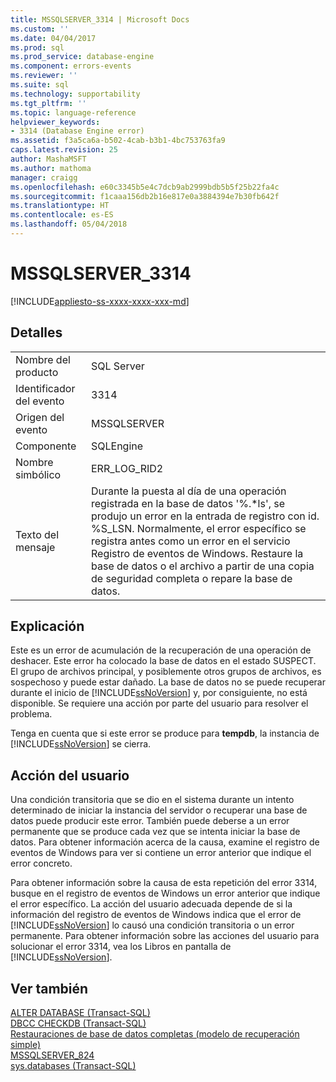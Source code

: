 ```yaml
---
title: MSSQLSERVER_3314 | Microsoft Docs
ms.custom: ''
ms.date: 04/04/2017
ms.prod: sql
ms.prod_service: database-engine
ms.component: errors-events
ms.reviewer: ''
ms.suite: sql
ms.technology: supportability
ms.tgt_pltfrm: ''
ms.topic: language-reference
helpviewer_keywords:
- 3314 (Database Engine error)
ms.assetid: f3a5ca6a-b502-4cab-b3b1-4bc753763fa9
caps.latest.revision: 25
author: MashaMSFT
ms.author: mathoma
manager: craigg
ms.openlocfilehash: e60c3345b5e4c7dcb9ab2999bdb5b5f25b22fa4c
ms.sourcegitcommit: f1caaa156db2b16e817e0a3884394e7b30fb642f
ms.translationtype: HT
ms.contentlocale: es-ES
ms.lasthandoff: 05/04/2018
---
```

# <a name="mssqlserver3314"></a>MSSQLSERVER_3314
[!INCLUDE[appliesto-ss-xxxx-xxxx-xxx-md](../../includes/appliesto-ss-xxxx-xxxx-xxx-md.md)]
  
## <a name="details"></a>Detalles  
  
|||  
|-|-|  
|Nombre del producto|SQL Server|  
|Identificador del evento|3314|  
|Origen del evento|MSSQLSERVER|  
|Componente|SQLEngine|  
|Nombre simbólico|ERR_LOG_RID2|  
|Texto del mensaje|Durante la puesta al día de una operación registrada en la base de datos '%.*ls', se produjo un error en la entrada de registro con id. %S_LSN. Normalmente, el error específico se registra antes como un error en el servicio Registro de eventos de Windows. Restaure la base de datos o el archivo a partir de una copia de seguridad completa o repare la base de datos.|  
  
## <a name="explanation"></a>Explicación  
Este es un error de acumulación de la recuperación de una operación de deshacer. Este error ha colocado la base de datos en el estado SUSPECT. El grupo de archivos principal, y posiblemente otros grupos de archivos, es sospechoso y puede estar dañado. La base de datos no se puede recuperar durante el inicio de [!INCLUDE[ssNoVersion](../../includes/ssnoversion-md.md)] y, por consiguiente, no está disponible. Se requiere una acción por parte del usuario para resolver el problema.  
  
Tenga en cuenta que si este error se produce para **tempdb**, la instancia de [!INCLUDE[ssNoVersion](../../includes/ssnoversion-md.md)] se cierra.  
  
## <a name="user-action"></a>Acción del usuario  
Una condición transitoria que se dio en el sistema durante un intento determinado de iniciar la instancia del servidor o recuperar una base de datos puede producir este error. También puede deberse a un error permanente que se produce cada vez que se intenta iniciar la base de datos. Para obtener información acerca de la causa, examine el registro de eventos de Windows para ver si contiene un error anterior que indique el error concreto.  
  
Para obtener información sobre la causa de esta repetición del error 3314, busque en el registro de eventos de Windows un error anterior que indique el error específico. La acción del usuario adecuada depende de si la información del registro de eventos de Windows indica que el error de [!INCLUDE[ssNoVersion](../../includes/ssnoversion-md.md)] lo causó una condición transitoria o un error permanente. Para obtener información sobre las acciones del usuario para solucionar el error 3314, vea los Libros en pantalla de [!INCLUDE[ssNoVersion](../../includes/ssnoversion-md.md)].  
  
## <a name="see-also"></a>Ver también  
[ALTER DATABASE &#40;Transact-SQL&#41;](~/t-sql/statements/alter-database-transact-sql-set-options.md)  
[DBCC CHECKDB &#40;Transact-SQL&#41;](~/t-sql/database-console-commands/dbcc-checkdb-transact-sql.md)  
[Restauraciones de base de datos completas &#40;modelo de recuperación simple&#41;](~/relational-databases/backup-restore/complete-database-restores-simple-recovery-model.md)  
[MSSQLSERVER_824](~/relational-databases/errors-events/mssqlserver-824-database-engine-error.md)  
[sys.databases &#40;Transact-SQL&#41;](~/relational-databases/system-catalog-views/sys-databases-transact-sql.md)  
  
